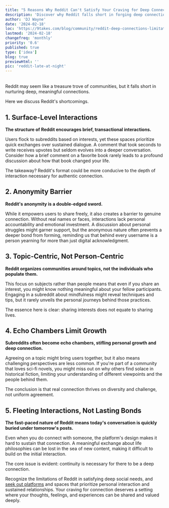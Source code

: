 ```yaml
---
title: "5 Reasons Why Reddit Can't Satisfy Your Craving for Deep Connections"
description: 'Discover why Reddit falls short in forging deep connections and learn how to find meaningful interactions online.'
author: 'DJ Wayne'
date: '2024-02-18'
loc: 'https://9takes.com/blog/community/reddit-deep-connections-limitations'
lastmod: '2024-02-18'
changefreq: 'monthly'
priority: '0.6'
published: true
type: ['idea']
blog: true
previewHtml: ''
pic: 'reddit-late-at-night'
---
```


<script>
	import  PopCard  from "../../lib/components/atoms/PopCard.svelte";
</script>

<div
    style="display: flex;
    justify-content: center;
margin: 1rem 0;"
>
 <PopCard
        image={`/blogs/reddit-late-at-night.webp`}
        showIcon={false}
        tint={false}
        displayText=""
        altText="reading reddit threads late at night"
        subtext=""
    />
</div>

<p class="firstLetter">Reddit may seem like a treasure trove of communities, but it falls short in nurturing deep, meaningful connections.</p>

Here we discuss Reddit's shortcomings.

## 1. Surface-Level Interactions

**The structure of Reddit encourages brief, transactional interactions.**

Users flock to subreddits based on interests, yet these spaces prioritize quick exchanges over sustained dialogue. A comment that took seconds to write receives upvotes but seldom evolves into a deeper conversation. Consider how a brief comment on a favorite book rarely leads to a profound discussion about how that book changed your life.

The takeaway? Reddit's format could be more conducive to the depth of interaction necessary for authentic connection.

## 2. Anonymity Barrier

**Reddit's anonymity is a double-edged sword.**

While it empowers users to share freely, it also creates a barrier to genuine connection. Without real names or faces, interactions lack personal accountability and emotional investment. A discussion about personal struggles might garner support, but the anonymous nature often prevents a deeper bond from forming, reminding us that behind every username is a person yearning for more than just digital acknowledgment.

## 3. Topic-Centric, Not Person-Centric

**Reddit organizes communities around topics, not the individuals who populate them.**

This focus on subjects rather than people means that even if you share an interest, you might know nothing meaningful about your fellow participants. Engaging in a subreddit about mindfulness might reveal techniques and tips, but it rarely unveils the personal journeys behind those practices.

The essence here is clear: sharing interests does not equate to sharing lives.

## 4. Echo Chambers Limit Growth

**Subreddits often become echo chambers, stifling personal growth and deep connection.**

Agreeing on a topic might bring users together, but it also means challenging perspectives are less common. If you're part of a community that loves sci-fi novels, you might miss out on why others find solace in historical fiction, limiting your understanding of different viewpoints and the people behind them.

The conclusion is that real connection thrives on diversity and challenge, not uniform agreement.

## 5. Fleeting Interactions, Not Lasting Bonds

**The fast-paced nature of Reddit means today's conversation is quickly buried under tomorrow's posts.**

Even when you do connect with someone, the platform's design makes it hard to sustain that connection. A meaningful exchange about life philosophies can be lost in the sea of new content, making it difficult to build on the initial interaction.

The core issue is evident: continuity is necessary for there to be a deep connection.

Recognize the limitations of Reddit in satisfying deep social needs, and <a href="/blog/community/introducing-9takes">seek out platforms</a> and spaces that prioritize personal interaction and sustained relationships. Your craving for connection deserves a setting where your thoughts, feelings, and experiences can be shared and valued deeply.

<!-- ## Comparing Platforms: 9takes vs. Reddit

9takes aims to improve upon the Reddit model by addressing three key issues:

<h3 style="margin: 0;">Reddit's Moderator Dependence</h3>

- **Problem**: On Reddit, moderators have become gatekeepers of ideas rather than protectors of civil discourse.
- **Solution**: 9takes reduces the reliance on moderators by fostering a community-driven approach to content curation and moderation.

<h3 style="margin: 0;">Reddit's Subreddit Isolation</h3>

- **Problem**: Reddit's subreddits function as distinct conversation hubs, each with its own rules, leading to controlled but often insular discussion environments.
- **Solution**: 9takes has no gatekeepers of topics, only owners of questions. When a comment gets flagged the content gets moved to a separate section for flagged content.

<h3 style="margin: 0;">Reddit's Lurking Culture</h3>

- **Problem**: Reddit allows users to view comments without contributing, leading to a lurking culture that can dilute active engagement.
- **Solution**: On 9takes answers are revealed only after a user posts their unbiased opinion. Its a high bar but participation should be a habbit.

By tackling these issues head-on, 9takes aims to create a more engaging, diverse, and intellectually stimulating environment for online conversations. -->
